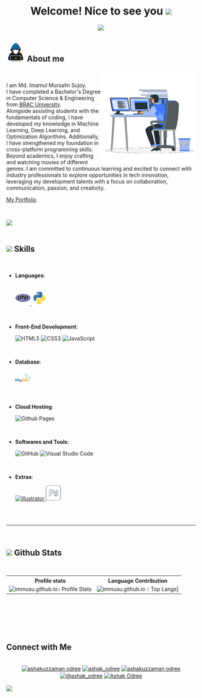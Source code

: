 
<h1 align="center"><b>Welcome! Nice to see you </b><img src="https://media.giphy.com/media/hvRJCLFzcasrR4ia7z/giphy.gif" width="35"></h1>

<p align="center">
  <a href="https://github.com/DenverCoder1/readme-typing-svg"><img src="https://readme-typing-svg.herokuapp.com?font=Time+New+Roman&color=cyan&size=25&center=true&vCenter=true&width=600&height=100&lines=Bonjour;Ciao;Hola;Konnichiwa;Salve;"></a>
</p>



	
## <picture><img src = "https://github.com/immusu/immusu/blob/main/gif/about_me.gif" width = 50px></picture> **About me**

<picture> <img align="right" src="https://github.com/immusu/immusu/blob/main/gif/Right_Side.gif" width = 250px></picture>

<br>

I am Md. Imamul Mursalin Sujoy. <br>
I have completed a Bachelor's Degree in Computer Science & Engineering from <a href="https://www.bracu.ac.bd/">BRAC University</a>. <br>
Alongside assisting students with the fundamentals of coding, I have developed my knowledge in Machine Learning, Deep Learning, and Optimization Algorithms. Additionally, I have strengthened my foundation in cross-platform programming skills. Beyond academics, I enjoy crafting and watching movies of different genres. I am committed to continuous learning and excited to connect with industry professionals to explore opportunities in tech innovation, leveraging my development talents with a focus on collaboration, communication, passion, and creativity.

[My Portfolio](https://immusu.github.io/imamulmursalinsujoy.github.io/)

<br>

<img src="https://user-images.githubusercontent.com/73097560/115834477-dbab4500-a447-11eb-908a-139a6edaec5c.gif"><br><br>

## <img src="https://media2.giphy.com/media/QssGEmpkyEOhBCb7e1/giphy.gif?cid=ecf05e47a0n3gi1bfqntqmob8g9aid1oyj2wr3ds3mg700bl&rid=giphy.gif" width ="25"><b> Skills</b>
<br>

<p align="center">

- **Languages**:
	
   <br>
    <a href="https://www.php.net" target="_blank" rel="noreferrer"> <img src="https://raw.githubusercontent.com/devicons/devicon/master/icons/php/php-original.svg" alt="php" width="40" height="40"/> </a><a href="https://www.python.org" target="_blank" rel="noreferrer"> <img src="https://raw.githubusercontent.com/devicons/devicon/master/icons/python/python-original.svg" alt="python" width="40" height="40"/> </a>
	
	
  

<br>   
    
- **Front-End Development**:

   ![HTML5](https://img.shields.io/badge/HTML5%20-%23E34F26.svg?style=for-the-badge&logo=html5&logoColor=white)
   ![CSS3](https://img.shields.io/badge/CSS%20-%231572B6.svg?style=for-the-badge&logo=css3&logoColor=white)
   ![JavaScript](https://img.shields.io/badge/JavaScript%20-%23F7DF1E.svg?style=for-the-badge&logo=javascript&logoColor=black)

<br>

- **Database**:
	
	
	<a href="https://www.mysql.com/" target="_blank" rel="noreferrer"> <img src="https://raw.githubusercontent.com/devicons/devicon/master/icons/mysql/mysql-original-wordmark.svg" alt="mysql" width="40" height="40"/> </a> 

<br>

- **Cloud Hosting**:

    ![Github Pages](https://img.shields.io/badge/GitHub%20Pages-%23327FC7.svg?style=for-the-badge&logo=github&logoColor=white)
    
<br>

- **Softwares and Tools**:

    ![GitHub](https://img.shields.io/badge/github-%23121011.svg?style=for-the-badge&logo=github&logoColor=white)
    ![Visual Studio Code](https://img.shields.io/badge/Visual%20Studio%20Code-0078d7.svg?style=for-the-badge&logo=visual-studio-code&logoColor=white)

<br>

- **Extras**:

	<a href="https://www.adobe.com/in/products/illustrator.html" target="_blank" rel="noreferrer"> <img src="https://www.vectorlogo.zone/logos/adobe_illustrator/adobe_illustrator-icon.svg" alt="illustrator" width="40" height="40"/> </a> <a href="https://www.photoshop.com/en" target="_blank" rel="noreferrer"> <img src="https://raw.githubusercontent.com/devicons/devicon/master/icons/photoshop/photoshop-line.svg" alt="photoshop" width="40" height="40"/> </a>
	

</p>

<br>
<br>

-----

<br>


## <img src="https://media.giphy.com/media/iY8CRBdQXODJSCERIr/giphy.gif" width="35"><b> Github Stats </b>
<br>

<div align="center">

<table>
      <tr>
       <th>Profile stats  </th>
       <th>Language Contribution</th>
      </tr>
      <tr>
       <td><img alt="immusu.github.io:: Profile Stats" src="https://github-readme-stats.vercel.app/api?username=immusu&show_icons=true&locale=en"> </td>
       <td><img alt="immusu.github.io :: Top Langs]" src="https://github-readme-stats.vercel.app/api/top-langs?username=immusu&show_icons=true&locale=en&layout=compact"> </td>
      </tr>
   </table>
<br>
<br>
<br>
</div>


<br>
<br>

## <b>Connect with Me</b>
<br>
<div align='center'>

<a href="https://www.facebook.com/imamulmursalinsujoy/" target="blank">
<img align="center" src="https://raw.githubusercontent.com/rahuldkjain/github-profile-readme-generator/master/src/images/icons/Social/facebook.svg" alt="ashakuzzaman odree" height="30" width="40" /></a>


<a href="https://www.instagram.com/__muffin.top__/?hl=en" target="blank">
<img align="center" src="https://raw.githubusercontent.com/rahuldkjain/github-profile-readme-generator/master/src/images/icons/Social/instagram.svg" alt="ashak_odree" height="30" width="40" /></a>


<a href="https://www.linkedin.com/in/imamulmursalinsujoy/" target="blank">
<img align="center" src="https://raw.githubusercontent.com/rahuldkjain/github-profile-readme-generator/master/src/images/icons/Social/linked-in-alt.svg" alt="ashakuzzaman odree" height="30" width="40" /></a>


<a href="https://x.com/imamulmursalins" target="blank">
<img align="center" src="https://raw.githubusercontent.com/rahuldkjain/github-profile-readme-generator/master/src/images/icons/Social/twitter.svg" alt="@ashak_odree" height="30" width="40" /></a>
	
<a href="https://www.youtube.com/channel/UCLlMzULTYd_m11qGAGkbt8g%22" target="blank">
<img align="center" src="https://raw.githubusercontent.com/rahuldkjain/github-profile-readme-generator/master/src/images/icons/Social/youtube.svg" alt="Ashak Odree" height="30" width="40" /></a>	
	
	
	

</div>
<br>
<img src="https://user-images.githubusercontent.com/73097560/115834477-dbab4500-a447-11eb-908a-139a6edaec5c.gif">


